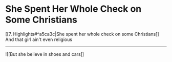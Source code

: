 # She Spent Her Whole Check on Some Christians

[[7. Highlights#^a5ca3c|She spent her whole check on some Christians]]  
And that girl ain't even religious

---

![[But she believe in shoes and cars]]

